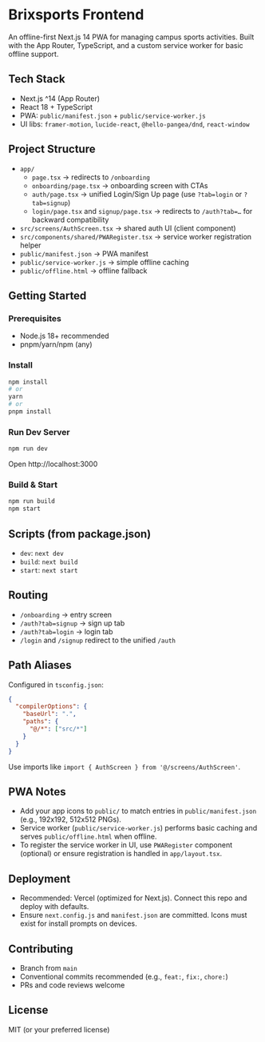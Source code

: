 # Brixsports Frontend

An offline-first Next.js 14 PWA for managing campus sports activities. Built with the App Router, TypeScript, and a custom service worker for basic offline support.

## Tech Stack
- Next.js ^14 (App Router)
- React 18 + TypeScript
- PWA: `public/manifest.json` + `public/service-worker.js`
- UI libs: `framer-motion`, `lucide-react`, `@hello-pangea/dnd`, `react-window`

## Project Structure
- `app/`
  - `page.tsx` → redirects to `/onboarding`
  - `onboarding/page.tsx` → onboarding screen with CTAs
  - `auth/page.tsx` → unified Login/Sign Up page (use `?tab=login` or `?tab=signup`)
  - `login/page.tsx` and `signup/page.tsx` → redirects to `/auth?tab=…` for backward compatibility
- `src/screens/AuthScreen.tsx` → shared auth UI (client component)
- `src/components/shared/PWARegister.tsx` → service worker registration helper
- `public/manifest.json` → PWA manifest
- `public/service-worker.js` → simple offline caching
- `public/offline.html` → offline fallback

## Getting Started

### Prerequisites
- Node.js 18+ recommended
- pnpm/yarn/npm (any)

### Install
```bash
npm install
# or
yarn
# or
pnpm install
```

### Run Dev Server
```bash
npm run dev
```
Open http://localhost:3000

### Build & Start
```bash
npm run build
npm start
```

## Scripts (from package.json)
- `dev`: `next dev`
- `build`: `next build`
- `start`: `next start`

## Routing
- `/onboarding` → entry screen
- `/auth?tab=signup` → sign up tab
- `/auth?tab=login` → login tab
- `/login` and `/signup` redirect to the unified `/auth`

## Path Aliases
Configured in `tsconfig.json`:
```json
{
  "compilerOptions": {
    "baseUrl": ".",
    "paths": {
      "@/*": ["src/*"]
    }
  }
}
```
Use imports like `import { AuthScreen } from '@/screens/AuthScreen'`.

## PWA Notes
- Add your app icons to `public/` to match entries in `public/manifest.json` (e.g., 192x192, 512x512 PNGs).
- Service worker (`public/service-worker.js`) performs basic caching and serves `public/offline.html` when offline.
- To register the service worker in UI, use `PWARegister` component (optional) or ensure registration is handled in `app/layout.tsx`.

## Deployment
- Recommended: Vercel (optimized for Next.js). Connect this repo and deploy with defaults.
- Ensure `next.config.js` and `manifest.json` are committed. Icons must exist for install prompts on devices.

## Contributing
- Branch from `main`
- Conventional commits recommended (e.g., `feat:`, `fix:`, `chore:`)
- PRs and code reviews welcome

## License
MIT (or your preferred license)
